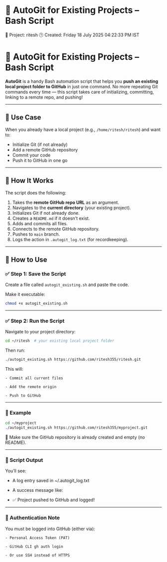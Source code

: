  # 🤖 AutoGit for Existing Projects – Bash Script
📁 Project: ritesh
🕒 Created: Friday 18 July 2025 04:22:33 PM IST


# 🤖 AutoGit for Existing Projects – Bash Script

**AutoGit** is a handy Bash automation script that helps you **push an existing local project folder to GitHub** in just one command. No more repeating Git commands every time — this script takes care of initializing, committing, linking to a remote repo, and pushing!

---

## 📁 Use Case

When you already have a local project (e.g., `/home/ritesh/ritesh`) and want to:
- Initialize Git (if not already)
- Add a remote GitHub repository
- Commit your code
- Push it to GitHub in one go

---

## 🧠 How It Works

The script does the following:
1. Takes the **remote GitHub repo URL** as an argument.
2. Navigates to the **current directory** (your existing project).
3. Initializes Git if not already done.
4. Creates a `README.md` if it doesn't exist.
5. Adds and commits all files.
6. Connects to the remote GitHub repository.
7. Pushes to `main` branch.
8. Logs the action in `.autogit_log.txt` (for recordkeeping).

---

## 🚀 How to Use

### ✅ Step 1: Save the Script

Create a file called `autogit_existing.sh` and paste the code.

Make it executable:
```bash
chmod +x autogit_existing.sh
```
---

### ✅ Step 2: Run the Script

Navigate to your project directory:
```bash
cd ~/ritesh  # your existing local project folder
```
Then run:
```bash
./autogit_existing.sh https://github.com/ritesh355/ritesh.git
```
This will:

    - Commit all current files

    - Add the remote origin

    - Push to GitHub
    
---


### 📓 Example

```bash
cd ~/myproject
./autogit_existing.sh https://github.com/ritesh355/myproject.git
```
📌 Make sure the GitHub repository is already created and empty (no README).

---
### 📝 Script Output

You’ll see:

   - A log entry saved in ~/.autogit_log.txt

   - A success message like:

   - ✅ Project pushed to GitHub and logged!
---
### 🔐 Authentication Note

You must be logged into GitHub (either via):

    - Personal Access Token (PAT)

    - GitHub CLI gh auth login

    - Or use SSH instead of HTTPS




